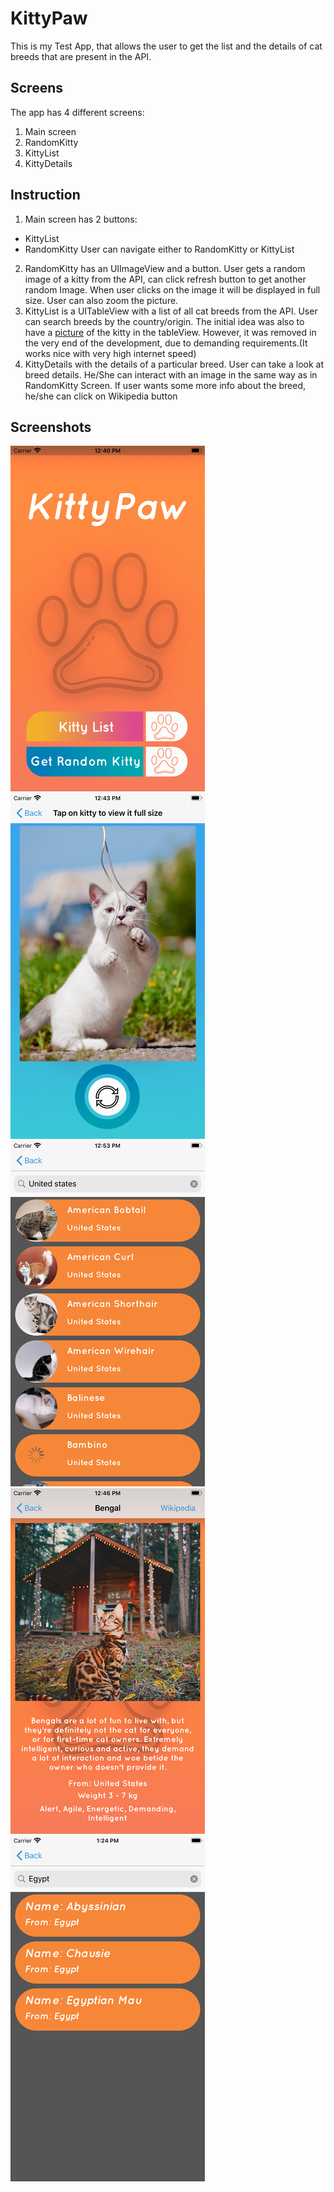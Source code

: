 # KittyPaw

This is my Test App, that allows the user to get the list and the details of cat breeds that are present in the API.

## Screens

The app has 4 different screens:
1. Main screen
2. RandomKitty
3. KittyList
4. KittyDetails

## Instruction
1. Main screen has 2 buttons:
  * KittyList
  * RandomKitty
  User can navigate either to RandomKitty or KittyList
2. RandomKitty has an UIImageView and a button.
 User gets a random image of a kitty from the API, can click refresh button to get another random Image. 
 When user clicks on the image it will be displayed in full size. User can also zoom the picture.
3. KittyList is a UITableView with a list of all cat breeds from the API.
User can search breeds by the country/origin.
The initial idea was also to have a [picture](https://github.com/Falliot/KittyPaw/blob/master/Test%20Task/Screenshots/KittyListScreen.png) of the kitty in the tableView. However, it was removed in the very end of the development, due to demanding requirements.(It works nice with very high internet speed)
4. KittyDetails with the details of a particular breed.
User can take a look at breed details. He/She can interact with an image in the same way as in RandomKitty Screen. If user wants some more info about the breed, he/she can click on Wikipedia button

## Screenshots
![Screenshot](https://github.com/Falliot/KittyPaw/blob/master/Test%20Task/Screenshots/MainScreen.png)
![Screenshot](https://github.com/Falliot/KittyPaw/blob/master/Test%20Task/Screenshots/RandomImgScreen.png)
![Screenshot](https://github.com/Falliot/KittyPaw/blob/master/Test%20Task/Screenshots/KittyListScreen.png)
![Screenshot](https://github.com/Falliot/KittyPaw/blob/master/Test%20Task/Screenshots/detailsScreen.png)
![Screenshot](https://github.com/Falliot/KittyPaw/blob/master/Test%20Task/Screenshots/KittyListNew.png)


